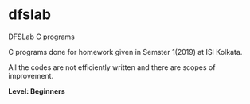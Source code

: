 # dfslab

<centre>DFSLab C programs</centre>

C programs done for homework given in Semster 1(2019) at ISI Kolkata.

All the codes are not efficiently written and there are scopes of improvement.

<b>Level: Beginners
